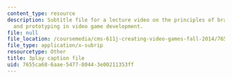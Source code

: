 ```yaml
---
content_type: resource
description: Subtitle file for a lecture video on the principles of brainstorming
  and prototyping in video game development.
file: null
file_location: /coursemedia/cms-611j-creating-video-games-fall-2014/7655ca686aae547780443e00211353ff_j8ZGpRo8jd4.vtt
file_type: application/x-subrip
resourcetype: Other
title: 3play caption file
uid: 7655ca68-6aae-5477-8044-3e00211353ff
---
```

